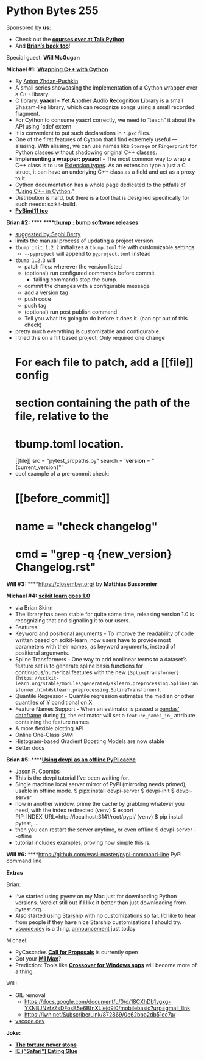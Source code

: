 # Python Bytes 255

Sponsored by **us:**

- Check out the [**courses over at Talk Python**](https://training.talkpython.fm/courses/all)
- And [**Brian’s book too**](https://pythontest.com/pytest-book/)!

Special guest: **Will McGugan**

**Michael #****1****:** [**Wrapping C++ with Cython**](https://azhpushkin.me/posts/cython-cpp-intro)

- By [Anton Zhdan-Pushkin](https://azhpushkin.me/)
- A small series showcasing the implementation of a Cython wrapper over a C++ library.
- C library: **yaacrl - Y**et **A**nother **A**udio **R**ecognition **L**ibrary is a small Shazam-like library, which can recognize songs using a small recorded fragment.
- For Cython to consume yaacrl correctly, we need to “teach” it about the API using `cdef extern 
- It is convenient to put such declarations in `*.pxd` files.
- One of the first features of Cython that I find extremely useful — aliasing. With aliasing, we can use names like `Storage` or `Fingerprint` for Python classes without shadowing original C++ classes.
- **Implementing a wrapper: pyaacrl** - The most common way to wrap a C++ class is to use [Extension types](https://docs.python.org/3/extending/newtypes_tutorial.html). As an extension type a just a C struct, it can have an underlying C++ class as a field and act as a proxy to it.
- Cython documentation has a whole page dedicated to the pitfalls of [“Using C++ in Cython](https://cython.readthedocs.io/en/latest/src/userguide/wrapping_CPlusPlus.html).”
- Distribution is hard, but there is a tool that is designed specifically for such needs: scikit-build.
- [**PyBind11 too**](https://pybind11.readthedocs.io/en/stable/)

**Brian #****2****:** **** ****[**tbump**](https://github.com/dmerejkowsky/tbump) [](https://github.com/dmerejkowsky/tbump)[**: bump software releases**](https://github.com/dmerejkowsky/tbump)

- [suggested by Sephi Berry](https://twitter.com/geosephi/status/1437697175987920896)
- limits the manual process of updating a project version
- `tbump init 1.2.2` initializes a `tbump.toml` file with customizable settings
    - `--pyproject` will append to `pyproject.toml` instead
- `tbump 1.2.3` will 
    - patch files: wherever the version listed
    - (optional) run configured commands before commit
        - failing commands stop the bump.
    - commit the changes with a configurable message
    - add a version tag
    - push code
    - push tag
    - (optional) run post publish command
    - Tell you what it’s going to do before it does it. (can opt out of this check)
- pretty much everything is customizable and configurable.
- I tried this on a flit based project. Only required one change
    # For each file to patch, add a [[file]] config
    # section containing the path of the file, relative to the
    # tbump.toml location.
    [[file]]
    src = "pytest_srcpaths.py"
    search = '__version__ = "{current_version}"'
- cool example of a pre-commit check:
    #  [[before_commit]]
    #  name = "check changelog"
    #  cmd = "grep -q {new_version} Changelog.rst"

**Will #3:** ****https://closember.org/ by **Matthias Bussonnier**


**Michael #****4****:**  [**scikit learn goes 1.0**](https://twitter.com/btskinn/status/1441597030934011909?s=12)

- via Brian Skinn
- The library has been stable for quite some time, releasing version 1.0 is recognizing that and signalling it to our users.
- Features:
- Keyword and positional arguments - To improve the readability of code written based on scikit-learn, now users have to provide most parameters with their names, as keyword arguments, instead of positional arguments.
- Spline Transformers - One way to add nonlinear terms to a dataset’s feature set is to generate spline basis functions for continuous/numerical features with the new `[SplineTransformer](https://scikit-learn.org/stable/modules/generated/sklearn.preprocessing.SplineTransformer.html#sklearn.preprocessing.SplineTransformer)`.
- Quantile Regressor - Quantile regression estimates the median or other quantiles of Y conditional on X
- Feature Names Support - When an estimator is passed a [pandas’ dataframe](https://pandas.pydata.org/docs/user_guide/dsintro.html#dataframe) during [fit](https://scikit-learn.org/stable/glossary.html#term-fit), the estimator will set a `feature_names_in_` attribute containing the feature names.
- A more flexible plotting API
- Online One-Class SVM
- Histogram-based Gradient Boosting Models are now stable
- Better docs


**Brian #****5****:**  ****[**Using devpi as an offline PyPI cache**](https://blog.jaraco.com/devpi-as-offline-pypi-cache/)

- Jason R. Coombs
- This is the devpi tutorial I’ve been waiting for.
- Single machine local server mirror of PyPI (mirroring needs primed), usable in offline mode.
    $ pipx install devpi-server
    $ devpi-init
    $ devpi-server
- now in another window, prime the cache by grabbing whatever you need, with the index redirected
    (venv) $ export PIP_INDEX_URL=http://localhost:3141/root/pypi/
    (venv) $ pip install pytest, ...
- then you can restart the server anytime, or even offline
     $ devpi-server --ofline
- tutorial includes examples, proving how simple this is.


**Will #6:** ****https://github.com/wasi-master/pypi-command-line PyPi command line 


**Extras**

Brian:

- I’ve started using pyenv on my Mac just for downloading Python versions. Verdict still out if I like it better than just downloading from pytest.org. 
- Also started using [Starship](https://starship.rs/) with no customizations so far. I’d like to hear from people if they have nice Starship customizations I should try.
- [vscode.dev](https://vscode.dev/) is a thing, [announcement](https://code.visualstudio.com/blogs/2021/10/20/vscode-dev) just today 

Michael:

- PyCascades [**Call for Proposals**](https://bit.ly/pycascades2022cfp) is currently open 
- Got your [**M1 Max**](https://www.apple.com/macbook-pro-14-and-16/)?
- Prediction: Tools like [**Crossover for Windows apps**](https://www.codeweavers.com/crossover) will become more of a thing.

Will: 

- GIL removal 
    - https://docs.google.com/document/u/0/d/18CXhDb1ygxg-YXNBJNzfzZsDFosB5e6BfnXLlejd9l0/mobilebasic?urp=gmail_link
    - https://lwn.net/SubscriberLink/872869/0e62bba2db51ec7a/
- [vscode.dev](https:///vscode.dev)

**Joke:** 

- [**The torture never stops**](https://devops.com/the-torture-never-stops/)
- [**IE (“Safari”) Eating Glue**](http://www.zaphinath.com/wp-content/uploads/2015/11/ie-eats-glue.jpg)

